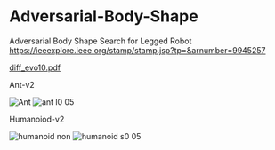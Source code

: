 # Adversarial-Body-Shape

Adversarial Body Shape Search for Legged Robot
https://ieeexplore.ieee.org/stamp/stamp.jsp?tp=&arnumber=9945257

[diff_evo10.pdf](https://github.com/TakaakiAzakami/Adversarial-Body-Shape/files/10578602/diff_evo10.pdf)

Ant-v2

![Ant](https://user-images.githubusercontent.com/109128805/216598246-e05b8ebc-8d74-40e8-b665-191bab303332.gif)
![ant l0 05](https://user-images.githubusercontent.com/109128805/216598262-fe851c87-0701-4910-ac44-d212a656cf17.gif)


Humanoiod-v2

![humanoid non](https://user-images.githubusercontent.com/109128805/216598294-205fc0fa-a8b2-4120-aaac-d585c2c8f7b6.gif)
![humanoid s0 05](https://user-images.githubusercontent.com/109128805/216598312-e457c2fa-5d02-4472-aec9-285512f2d4d9.gif)

